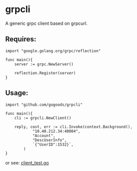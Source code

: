 # grpcli
A generic grpc client based on grpcurl.


## Requires:

```
import "google.golang.org/grpc/reflection"

func main(){
    server := grpc.NewServer()
    
    reflection.Register(server)
}
```

## Usage:

```
import "github.com/gogoods/grpcli"

func main(){
    cli := grpcli.NewClient()
    
    reply, cost, err := cli.Invoke(context.Background(),
    		"10.40.212.34:40004",
    		"Account",
    		"DescUserInfo",
    		`{"UserID":1532}`,
    	)
}
```
or see: [client_test.go](https://github.com/gogoods/grpcli/blob/main/client_test.go)